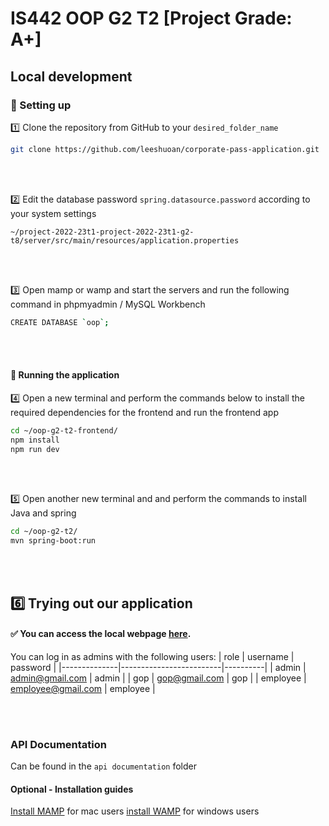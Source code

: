 # IS442 OOP G2 T2 [Project Grade: A+] 

## Local development
### 🔧 Setting up
1️⃣ Clone the repository from GitHub to your `desired_folder_name`
```bash
git clone https://github.com/leeshuoan/corporate-pass-application.git
```
<br></br>


2️⃣ Edit the database password `spring.datasource.password` according to your system settings
```
~/project-2022-23t1-project-2022-23t1-g2-t8/server/src/main/resources/application.properties
```
<br></br>

3️⃣ Open mamp or wamp and start the servers and run the following command in phpmyadmin / MySQL Workbench
```bash 
CREATE DATABASE `oop`;
```

<br></br>


#### 🏃 Running the application 
4️⃣ Open a new terminal and perform the commands below to install the required dependencies for the frontend and run the frontend app
```bash
cd ~/oop-g2-t2-frontend/
npm install 
npm run dev
```
<br></br>

5️⃣ Open another new terminal and and perform the commands to install Java and spring
```bash
cd ~/oop-g2-t2/
mvn spring-boot:run
```
<br></br>


## 6️⃣ Trying out our application

#### ✅ You can access the local webpage [here](http://localhost:5173/).
You can log in as admins with the following users:
| role         | username                | password |
|--------------|-------------------------|----------|
| admin        | admin@gmail.com         | admin    |
| gop          | gop@gmail.com           | gop      |
| employee     | employee@gmail.com      | employee |

<br></br>

### API Documentation
Can be found in the `api documentation` folder

#### Optional - Installation guides
[Install MAMP](https://www.mamp.info/en/downloads/) for mac users
[install WAMP](https://www.wampserver.com/en/) for windows users


